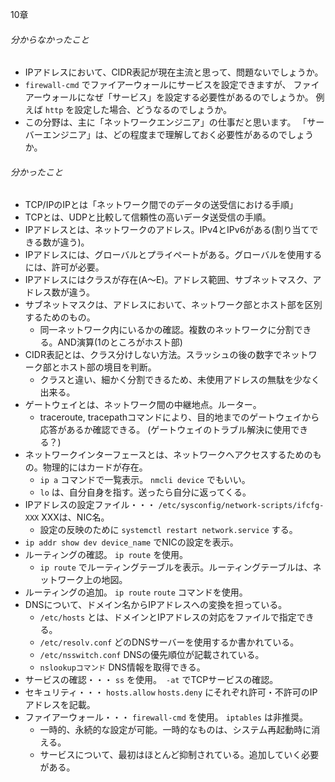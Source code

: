 10章
###### 分からなかったこと
- IPアドレスにおいて、CIDR表記が現在主流と思って、問題ないでしょうか。
- `firewall-cmd` でファイアーウォールにサービスを設定できますが、
  ファイアーウォールになぜ「サービス」を設定する必要性があるのでしょうか。
  例えば `http` を設定した場合、どうなるのでしょうか。
- この分野は、主に「ネットワークエンジニア」の仕事だと思います。
「サーバーエンジニア」は、どの程度まで理解しておく必要性があるのでしょうか。
###### 分かったこと
- TCP/IPのIPとは「ネットワーク間でのデータの送受信における手順」
- TCPとは、UDPと比較して信頼性の高いデータ送受信の手順。
- IPアドレスとは、ネットワークのアドレス。IPv4とIPv6がある(割り当てできる数が違う)。
- IPアドレスには、グローバルとプライペートがある。グローバルを使用するには、許可が必要。
- IPアドレスにはクラスが存在(A〜E)。アドレス範囲、サブネットマスク、アドレス数が違う。
- サブネットマスクは、アドレスにおいて、ネットワーク部とホスト部を区別するためのもの。
  - 同一ネットワーク内にいるかの確認。複数のネットワークに分割できる。AND演算(1のところがホスト部)
- CIDR表記とは、クラス分けしない方法。スラッシュの後の数字でネットワーク部とホスト部の境目を判断。
  - クラスと違い、細かく分割できるため、未使用アドレスの無駄を少なく出来る。
- ゲートウェイとは、ネットワーク間の中継地点。ルーター。
  - traceroute, tracepathコマンドにより、目的地までのゲートウェイから応答があるか確認できる。
  (ゲートウェイのトラブル解決に使用できる？)
- ネットワークインターフェースとは、ネットワークへアクセスするためのもの。物理的にはカードが存在。
  - `ip a` コマンドで一覧表示。 `nmcli device` でもいい。
  - `lo` は、自分自身を指す。送ったら自分に返ってくる。
- IPアドレスの設定ファイル・・・ `/etc/sysconfig/network-scripts/ifcfg-XXX` XXXは、NIC名。
  - 設定の反映のために `systemctl restart network.service` する。
-  `ip addr show dev device_name` でNICの設定を表示。
- ルーティングの確認。 `ip route` を使用。
  - `ip route` でルーティングテーブルを表示。ルーティングテーブルは、ネットワーク上の地図。
- ルーティングの追加。 `ip route` `route` コマンドを使用。
- DNSについて、ドメイン名からIPアドレスへの変換を担っている。
  - `/etc/hosts` とは、ドメインとIPアドレスの対応をファイルで指定できる。
  - `/etc/resolv.conf` どのDNSサーバーを使用するか書かれている。
  - `/etc/nsswitch.conf` DNSの優先順位が記載されている。
  - `nslookupコマンド` DNS情報を取得できる。
- サービスの確認・・・ `ss` を使用。　`-at` でTCPサービスの確認。
- セキュリティ・・・ `hosts.allow` `hosts.deny` にそれぞれ許可・不許可のIPアドレスを記載。
- ファイアーウォール・・・ `firewall-cmd` を使用。 `iptables` は非推奨。
  - 一時的、永続的な設定が可能。一時的なものは、システム再起動時に消える。
  - サービスについて、最初はほとんど抑制されている。追加していく必要がある。